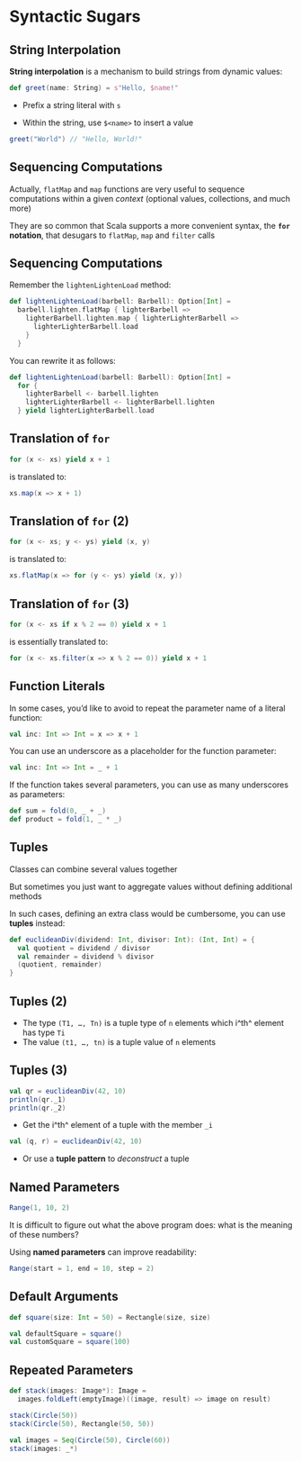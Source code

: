 # Syntactic Sugars

## String Interpolation

**String interpolation** is a mechanism to build strings from dynamic values:

```scala
def greet(name: String) = s"Hello, $name!"
```

- Prefix a string literal with `s`

- Within the string, use `$<name>` to insert a value

```scala
greet("World") // "Hello, World!"
```

## Sequencing Computations

Actually, `flatMap` and `map` functions are very useful to sequence computations within a given *context* (optional values, collections, and much more)

They are so common that Scala supports a more convenient syntax, the **`for` notation**, that desugars to `flatMap`, `map` and `filter` calls

## Sequencing Computations

Remember the `lightenLightenLoad` method:

```scala
def lightenLightenLoad(barbell: Barbell): Option[Int] =
  barbell.lighten.flatMap { lighterBarbell =>
    lighterBarbell.lighten.map { lighterLighterBarbell =>
      lighterLighterBarbell.load
    }
  }
```

You can rewrite it as follows:

~~~ scala
def lightenLightenLoad(barbell: Barbell): Option[Int] =
  for {
    lighterBarbell <- barbell.lighten
    lighterLighterBarbell <- lighterBarbell.lighten
  } yield lighterLighterBarbell.load
~~~

## Translation of `for`

```scala
for (x <- xs) yield x + 1
```

is translated to:

```scala
xs.map(x => x + 1)
```

## Translation of `for` (2)

```scala
for (x <- xs; y <- ys) yield (x, y)
```

is translated to:

```scala
xs.flatMap(x => for (y <- ys) yield (x, y))
```

## Translation of `for` (3)

```scala
for (x <- xs if x % 2 == 0) yield x + 1
```

is essentially translated to:

```scala
for (x <- xs.filter(x => x % 2 == 0)) yield x + 1
```

## Function Literals

In some cases, you’d like to avoid to repeat the parameter name of a literal function:

```scala
val inc: Int => Int = x => x + 1
```

You can use an underscore as a placeholder for the function parameter:

```scala
val inc: Int => Int = _ + 1
```

If the function takes several parameters, you can use as many underscores as parameters:

```scala
def sum = fold(0, _ + _)
def product = fold(1, _ * _)
```

## Tuples

Classes can combine several values together

But sometimes you just want to aggregate values without defining additional methods

In such cases, defining an extra class would be cumbersome, you can use **tuples** instead:

```scala
def euclideanDiv(dividend: Int, divisor: Int): (Int, Int) = {
  val quotient = dividend / divisor
  val remainder = dividend % divisor
  (quotient, remainder)
}
```

## Tuples (2)

- The type `(T1, …, Tn)` is a tuple type of `n` elements which i^th^ element has type `Ti`
- The value `(t1, …, tn)` is a tuple value of `n` elements

## Tuples (3)

```scala
val qr = euclideanDiv(42, 10)
println(qr._1)
println(qr._2)
```

- Get the i^th^ element of a tuple with the member `_i`

```scala
val (q, r) = euclideanDiv(42, 10)
```

- Or use a **tuple pattern** to *deconstruct* a tuple


## Named Parameters

```scala
Range(1, 10, 2)
```

It is difficult to figure out what the above program does: what is the meaning of these numbers?

Using **named parameters** can improve readability:

```scala
Range(start = 1, end = 10, step = 2)
```

## Default Arguments

~~~ scala
def square(size: Int = 50) = Rectangle(size, size)

val defaultSquare = square()
val customSquare = square(100)
~~~

## Repeated Parameters

~~~ scala
def stack(images: Image*): Image =
  images.foldLeft(emptyImage)((image, result) => image on result)

stack(Circle(50))
stack(Circle(50), Rectangle(50, 50))
~~~

~~~ scala
val images = Seq(Circle(50), Circle(60))
stack(images: _*)
~~~
